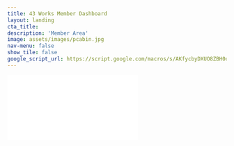 ```yaml
---
title: 43 Works Member Dashboard
layout: landing
cta_title: 
description: 'Member Area'
image: assets/images/pcabin.jpg
nav-menu: false
show_tile: false
google_script_url: https://script.google.com/macros/s/AKfycbyDXUO8ZBH0q_6CbPVxPVO_QPRMOiIsnwWXM8BE1MPlfJNpJldbfJZbE8HyeslEXJ5Dsw/exec?display=dashboard
---
```


<div class="google-form-container">
<iframe src="{{page.google_script_url}}" frameborder="0" marginheight="0" marginwidth="0" loading="lazy">Loading…</iframe> 
</div>
